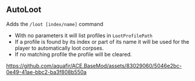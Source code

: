 ## AutoLoot

Adds the `/loot [index/name]` command
* With no parameters it will list profiles in `LootProfilePath`
* If a profile is found by its index or part of its name it will be used for the player to automatically loot corpses.
* If no matching profile the profile will be cleared.

https://github.com/aquafir/ACE.BaseMod/assets/83029060/5046e2bc-0e49-41ae-bbc2-ba3f808b550a

